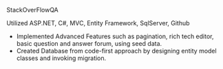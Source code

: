 StackOverFlowQA

Utilized ASP.NET, C#, MVC, Entity Framework, SqlServer, Github

- Implemented Advanced Features such as pagination, rich tech editor, basic question and answer forum, using seed data.
- Created Database from code-first approach by designing entity model classes and invoking migration.
